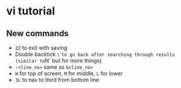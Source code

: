 # vi tutorial

## New commands
- `ZZ` to exit with saving
- Double backtick `\`\`` to go back after searching through results (similar to `N` but for more things)
- `:<line_no>` same as `G<line_no>`
- `H` for top of screen, `M` for middle, `L` for lower
- `3L` to nav to third from bottom line

